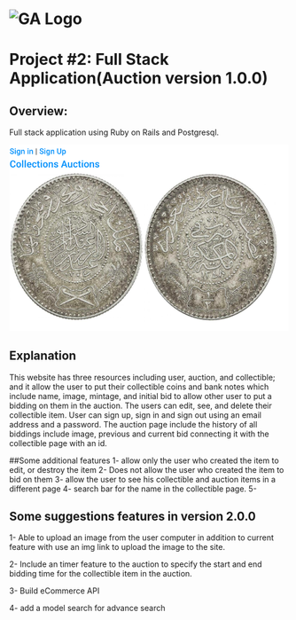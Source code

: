 # ![GA Logo](https://ga-dash.s3.amazonaws.com/production/assets/logo-9f88ae6c9c3871690e33280fcf557f33.png) 

# Project #2: Full Stack Application(Auction version 1.0.0)

## Overview:

Full stack application using Ruby on Rails and Postgresql.



![Alt text](/1.png?raw=true "Title")

## Explanation 

This website has three resources including user, auction, and collectible; and it allow the user to put their collectible coins and bank notes which include name, image, mintage, and initial bid to allow other user to put a bidding on them in the auction. The users can edit, see, and delete their collectible item. User can sign up, sign in and sign out using an email address and a password. The auction page include the history of all biddings include image, previous and current bid connecting it with the collectible page with an id.

##Some additional features
1- allow only the user who created the item to edit, or destroy the item
2- Does not allow the user who created the item to bid on them
3- allow the user to see his collectible and auction items in a different page
4- search bar for the name in the collectible page.
5- 




## Some suggestions features in version 2.0.0

1- Able to upload an image from the user computer in addition to current feature with use an img link to upload the image to the site.

2- Include an timer feature to the auction to specify the start and end bidding time for the collectible item in the auction.

3- Build eCommerce API

4- add a model search for advance search